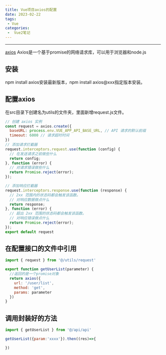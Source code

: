 ```yaml
---
title: Vue项目axios的配置
date: 2023-02-22
tags:
 - Vue
categories:
 -  Vue2笔记
---
```

---
[axios](https://www.axios-http.cn/) Axios是一个基于promise的网络请求库，可以用于浏览器和node.js

安装
---
npm install axios安装最新版本，npm install axios@xxx指定版本安装。

配置axios
---
在src目录下创建名为utils的文件夹，里面新增request.js文件。
```js
// 创建 axios 实例
const request = axios.create({
  baseURL: process.env.VUE_APP_API_BASE_URL, // API 请求的默认前缀
  timeout: 6000 // 请求超时时间
})
// 添加请求拦截器
request.interceptors.request.use(function (config) {
  // 在发送请求之前做些什么
  return config;
}, function (error) {
  // 对请求错误做些什么
  return Promise.reject(error);
});

// 添加响应拦截器
request.interceptors.response.use(function (response) {
  // 2xx 范围内的状态码都会触发该函数。
  // 对响应数据做点什么
  return response;
}, function (error) {
  // 超出 2xx 范围的状态码都会触发该函数。
  // 对响应错误做点什么
  return Promise.reject(error);
});
export default request
```
在配置接口的文件中引用
---
```js
import { request } from '@/utils/request'

export function getUserList(parameter) {
  //返回的是一个promise对象
  return axios({
    url: '/user/list',
    method: 'get',
    params: parameter
  })
}
```
调用封装好的方法
---
```js
import { getUserList } from '@/api/api'

getUserList({param:'xxxx'}).then((res)=>{

})
```
